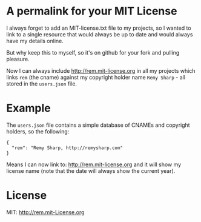# A permalink for your MIT License

I always forget to add an MIT-license.txt file to my projects, so I
wanted to link to a single resource that would always be up to date and
would always have my details online.

But why keep this to myself, so it's on github for your fork and pulling
pleasure.

Now I can always include http://rem.mit-license.org in all my projects
which links `rem` (the cname) against my copyright holder name `Remy
Sharp` - all stored in the `users.json` file.

# Example

The `users.json` file contains a simple database of CNAMEs and copyright
holders, so the following:

    {
      "rem": "Remy Sharp, http://remysharp.com"
    }

Means I can now link to: http://rem.mit-license.org and it will show my
license name (note that the date will always show the current year).

# License

MIT: http://rem.mit-License.org
